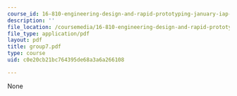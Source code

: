 ```yaml
---
course_id: 16-810-engineering-design-and-rapid-prototyping-january-iap-2005
description: ''
file_location: /coursemedia/16-810-engineering-design-and-rapid-prototyping-january-iap-2005/c0e20cb21bc764395de68a3a6a266108_group7.pdf
file_type: application/pdf
layout: pdf
title: group7.pdf
type: course
uid: c0e20cb21bc764395de68a3a6a266108

---
```

None